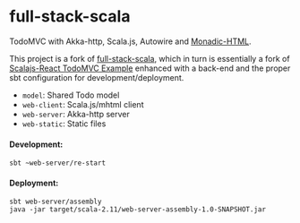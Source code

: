 # full-stack-scala

TodoMVC with Akka-http, Scala.js, Autowire and [Monadic-HTML](https://github.com/OlivierBlanvillain/monadic-html).

This project is a fork of [full-stack-scala](https://github.com/OlivierBlanvillain/full-stack-scala), which in turn is essentially a fork of [Scalajs-React TodoMVC Example](https://github.com/tastejs/todomvc/tree/gh-pages/examples/scalajs-react) enhanced with a back-end and the proper sbt configuration for development/deployment.

- `model`: Shared Todo model
- `web-client`: Scala.js/mhtml client
- `web-server`: Akka-http server
- `web-static`: Static files

#### Development:
    
```
sbt ~web-server/re-start
```

#### Deployment:

```
sbt web-server/assembly
java -jar target/scala-2.11/web-server-assembly-1.0-SNAPSHOT.jar
```
